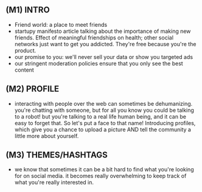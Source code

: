 ## (M1) INTRO
  - Friend world: a place to meet friends
  - startupy manifesto article talking about the importance of making new friends. Effect of meaningful friendships on health; other social networks just want to get you addicted. They're free because you're the product.
  - our promise to you: we'll never sell your data or show you targeted ads
  - our stringent moderation policies ensure that you only see the best content

## (M2) PROFILE
  - interacting with people over the web can sometimes be dehumanizing. you're chatting with someone, but for all you know you could be talking to a robot! but you're talking to a real life human being, and it can be easy to forget that. So let's put a face to that name! Introducing profiles, which give you a chance to upload a picture AND tell the community a little more about yourself.

## (M3) THEMES/HASHTAGS
  - we know that sometimes it can be a bit hard to find what you're looking for on social media. it becomes really overwhelming to keep track of what you're really interested in.
